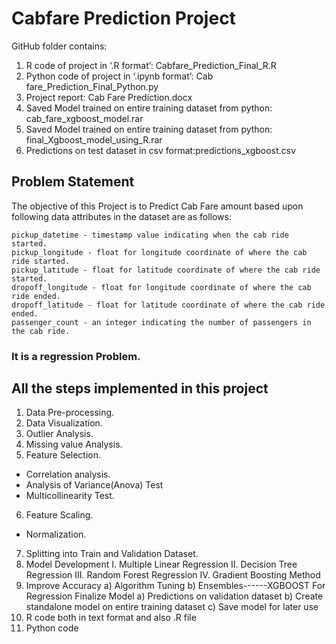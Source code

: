 # Cabfare Prediction Project

 GitHub folder contains: 
 1. R code of project in ‘.R format’:  Cabfare_Prediction_Final_R.R 
 2. Python code of project in ‘.ipynb format’: Cab fare_Prediction_Final_Python.py 
 3. Project report: Cab Fare Prediction.docx
 4. Saved Model trained on entire training dataset from python: cab_fare_xgboost_model.rar
 6. Saved Model trained on entire training dataset from python:  	final_Xgboost_model_using_R.rar
 7. Predictions on test dataset in csv format:predictions_xgboost.csv

## Problem Statement 
 
The objective of this Project is to Predict Cab Fare amount based upon following data attributes in the dataset are as follows:

    pickup_datetime - timestamp value indicating when the cab ride started.
    pickup_longitude - float for longitude coordinate of where the cab ride started.
    pickup_latitude - float for latitude coordinate of where the cab ride started.
    dropoff_longitude - float for longitude coordinate of where the cab ride ended.
    dropoff_latitude - float for latitude coordinate of where the cab ride ended.
    passenger_count - an integer indicating the number of passengers in the cab ride.


### It is a regression Problem.
## All the steps implemented in this project
1. Data Pre-processing.
2. Data Visualization.
3. Outlier Analysis.
4. Missing value Analysis.
5. Feature Selection.
 -  Correlation analysis.
 -  Analysis of Variance(Anova) Test
 -  Multicollinearity Test.
6. Feature Scaling.
 -  Normalization.
7. Splitting into Train and Validation Dataset.
8. Model Development
I. Multiple Linear Regression 
II. Decision Tree Regression 
III. Random Forest Regression 
IV. Gradient Boosting Method
9. Improve Accuracy 
a) Algorithm Tuning
b) Ensembles------XGBOOST For Regression
Finalize Model 
a) Predictions on validation dataset 
b) Create standalone model on entire training dataset 
c) Save model for later use
11. R code both in text format and also .R file
12. Python code
